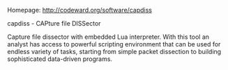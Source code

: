 Homepage: http://codeward.org/software/capdiss

capdiss - CAPture file DISSector

Capture file dissector with embedded Lua interpreter. With this tool an analyst
has access to powerful scripting environment that can be used for endless
variety of tasks, starting from simple packet dissection to building
sophisticated data-driven programs.

